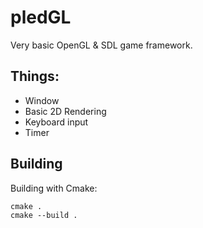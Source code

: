 # pledGL

Very basic OpenGL & SDL game framework.

## Things:

- Window
- Basic 2D Rendering
- Keyboard input
- Timer

## Building

Building with Cmake:

```shell
cmake .
cmake --build .
```
